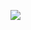 ![](https://cdn.nlark.com/yuque/0/2023/jpeg/1128524/1676730805539-d37a0e57-05c5-42f4-b49d-156266830800.jpeg)
